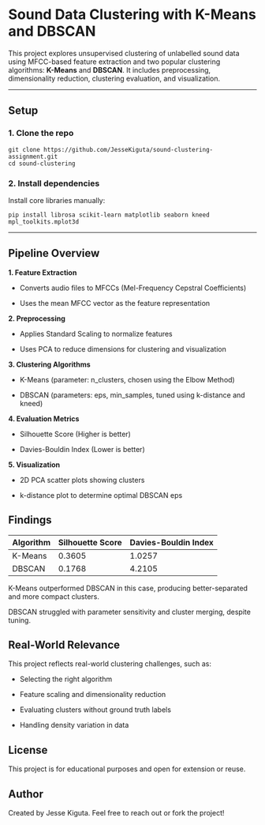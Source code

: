 # Sound Data Clustering with K-Means and DBSCAN

This project explores unsupervised clustering of unlabelled sound data using MFCC-based feature extraction and two popular clustering algorithms: **K-Means** and **DBSCAN**. It includes preprocessing, dimensionality reduction, clustering evaluation, and visualization.

---

## Setup

### 1. Clone the repo

```
git clone https://github.com/JesseKiguta/sound-clustering-assignment.git
cd sound-clustering
```

### 2. Install dependencies
Install core libraries manually:

```
pip install librosa scikit-learn matplotlib seaborn kneed mpl_toolkits.mplot3d
```

---


## Pipeline Overview
**1. Feature Extraction**

- Converts audio files to MFCCs (Mel-Frequency Cepstral Coefficients)
  
- Uses the mean MFCC vector as the feature representation

**2. Preprocessing**

- Applies Standard Scaling to normalize features

- Uses PCA to reduce dimensions for clustering and visualization

**3. Clustering Algorithms**

- K-Means (parameter: n_clusters, chosen using the Elbow Method)

- DBSCAN (parameters: eps, min_samples, tuned using k-distance and kneed)

**4. Evaluation Metrics**

- Silhouette Score (Higher is better)

- Davies-Bouldin Index (Lower is better)

**5. Visualization**

- 2D PCA scatter plots showing clusters

- k-distance plot to determine optimal DBSCAN eps

## Findings
| Algorithm | Silhouette Score | Davies-Bouldin Index |
|-----------|------------------|----------------------|
| K-Means   | 0.3605           | 1.0257               |
| DBSCAN    | 0.1768           | 4.2105               |


K-Means outperformed DBSCAN in this case, producing better-separated and more compact clusters.

DBSCAN struggled with parameter sensitivity and cluster merging, despite tuning.

## Real-World Relevance
This project reflects real-world clustering challenges, such as:

- Selecting the right algorithm

- Feature scaling and dimensionality reduction

- Evaluating clusters without ground truth labels

- Handling density variation in data


## License
This project is for educational purposes and open for extension or reuse.

## Author
Created by Jesse Kiguta.
Feel free to reach out or fork the project!
